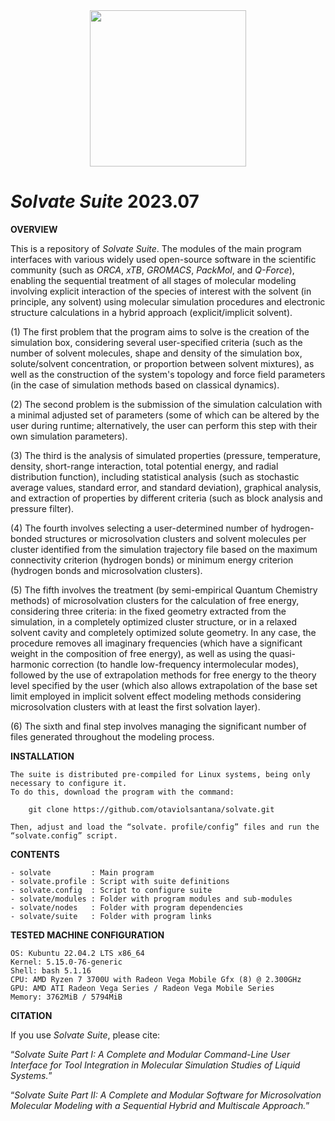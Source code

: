 <div align="center">
<img src="https://user-images.githubusercontent.com/69423088/253824433-a6b55273-b084-4283-a0b6-b8d40bc52890.png" width="250px"/>
</div>

# _**Solvate Suite**_ 2023.07

**OVERVIEW**

This is a repository of _Solvate Suite_. The modules of the main program interfaces with various widely used open-source software in the scientific community (such as _ORCA_, _xTB_, _GROMACS_, _PackMol_, and _Q-Force_), enabling the sequential treatment of all stages of molecular modeling involving explicit interaction of the species of interest with the solvent (in principle, any solvent) using molecular simulation procedures and electronic structure calculations in a hybrid approach (explicit/implicit solvent).

(1) The first problem that the program aims to solve is the creation of the simulation box, considering several user-specified criteria (such as the number of solvent molecules, shape and density of the simulation box, solute/solvent concentration, or proportion between solvent mixtures), as well as the construction of the system's topology and force field parameters (in the case of simulation methods based on classical dynamics).

(2) The second problem is the submission of the simulation calculation with a minimal adjusted set of parameters (some of which can be altered by the user during runtime; alternatively, the user can perform this step with their own simulation parameters).

(3) The third is the analysis of simulated properties (pressure, temperature, density, short-range interaction, total potential energy, and radial distribution function), including statistical analysis (such as stochastic average values, standard error, and standard deviation), graphical analysis, and extraction of properties by different criteria (such as block analysis and pressure filter).

(4) The fourth involves selecting a user-determined number of hydrogen-bonded structures or microsolvation clusters and solvent molecules per cluster identified from the simulation trajectory file based on the maximum connectivity criterion (hydrogen bonds) or minimum energy criterion (hydrogen bonds and microsolvation clusters).

(5) The fifth involves the treatment (by semi-empirical Quantum Chemistry methods) of microsolvation clusters for the calculation of free energy, considering three criteria: in the fixed geometry extracted from the simulation, in a completely optimized cluster structure, or in a relaxed solvent cavity and completely optimized solute geometry. In any case, the procedure removes all imaginary frequencies (which have a significant weight in the composition of free energy), as well as using the quasi-harmonic correction (to handle low-frequency intermolecular modes), followed by the use of extrapolation methods for free energy to the theory level specified by the user (which also allows extrapolation of the base set limit employed in implicit solvent effect modeling methods considering microsolvation clusters with at least the first solvation layer).

(6) The sixth and final step involves managing the significant number of files generated throughout the modeling process.

**INSTALLATION**

	The suite is distributed pre-compiled for Linux systems, being only necessary to configure it.
	To do this, download the program with the command:
 
		git clone https://github.com/otaviolsantana/solvate.git
  
	Then, adjust and load the “solvate. profile/config” files and run the “solvate.config” script.
 
**CONTENTS**

	- solvate         : Main program
	- solvate.profile : Script with suite definitions
	- solvate.config  : Script to configure suite
	- solvate/modules : Folder with program modules and sub-modules
	- solvate/nodes   : Folder with program dependencies
	- solvate/suite   : Folder with program links

**TESTED MACHINE CONFIGURATION**

	OS: Kubuntu 22.04.2 LTS x86_64 
	Kernel: 5.15.0-76-generic 
	Shell: bash 5.1.16 
	CPU: AMD Ryzen 7 3700U with Radeon Vega Mobile Gfx (8) @ 2.300GHz 
	GPU: AMD ATI Radeon Vega Series / Radeon Vega Mobile Series 
	Memory: 3762MiB / 5794MiB 

**CITATION**

If you use _Solvate Suite_, please cite:

“_Solvate Suite Part I: A Complete and Modular Command-Line User Interface for Tool Integration in Molecular Simulation Studies of Liquid Systems._”

“_Solvate Suite Part II: A Complete and Modular Software for Microsolvation Molecular Modeling with a Sequential Hybrid and Multiscale Approach._”
